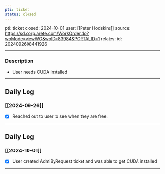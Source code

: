 ```yaml
---
pti: ticket
status: closed
---
```

pti: ticket 
closed: 2024-10-01
user: [[Peter Hodskins]]
source: https://sd.corp.arete.com/WorkOrder.do?woMode=viewWO&woID=83984&PORTALID=1
relates: 
id: 2024092608441926

---
### Description
- User needs CUDA installed
---
## Daily Log
### [[2024-09-26]]
- [x] Reached out to user to see when they are free.
---
## Daily Log
### [[2024-10-01]]
- [x] User created AdmiByRequest ticket and was able to get CUDA installed
---








